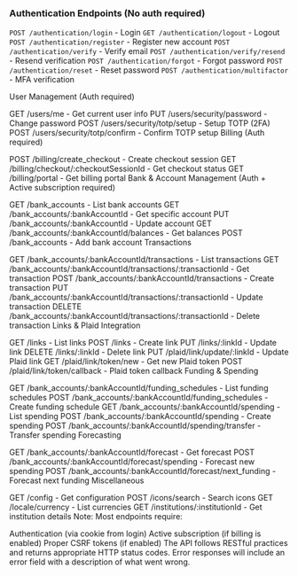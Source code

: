 ### Authentication Endpoints (No auth required)

`POST /authentication/login` - Login
`GET /authentication/logout` - Logout
`POST /authentication/register` - Register new account
`POST /authentication/verify` - Verify email
`POST /authentication/verify/resend` - Resend verification
`POST /authentication/forgot` - Forgot password
`POST /authentication/reset` - Reset password
`POST /authentication/multifactor` - MFA verification

User Management (Auth required)

GET /users/me - Get current user info
PUT /users/security/password - Change password
POST /users/security/totp/setup - Setup TOTP (2FA)
POST /users/security/totp/confirm - Confirm TOTP setup
Billing (Auth required)

POST /billing/create_checkout - Create checkout session
GET /billing/checkout/:checkoutSessionId - Get checkout status
GET /billing/portal - Get billing portal
Bank & Account Management (Auth + Active subscription required)

GET /bank_accounts - List bank accounts
GET /bank_accounts/:bankAccountId - Get specific account
PUT /bank_accounts/:bankAccountId - Update account
GET /bank_accounts/:bankAccountId/balances - Get balances
POST /bank_accounts - Add bank account
Transactions

GET /bank_accounts/:bankAccountId/transactions - List transactions
GET /bank_accounts/:bankAccountId/transactions/:transactionId - Get transaction
POST /bank_accounts/:bankAccountId/transactions - Create transaction
PUT /bank_accounts/:bankAccountId/transactions/:transactionId - Update transaction
DELETE /bank_accounts/:bankAccountId/transactions/:transactionId - Delete transaction
Links & Plaid Integration

GET /links - List links
POST /links - Create link
PUT /links/:linkId - Update link
DELETE /links/:linkId - Delete link
PUT /plaid/link/update/:linkId - Update Plaid link
GET /plaid/link/token/new - Get new Plaid token
POST /plaid/link/token/callback - Plaid token callback
Funding & Spending

GET /bank_accounts/:bankAccountId/funding_schedules - List funding schedules
POST /bank_accounts/:bankAccountId/funding_schedules - Create funding schedule
GET /bank_accounts/:bankAccountId/spending - List spending
POST /bank_accounts/:bankAccountId/spending - Create spending
POST /bank_accounts/:bankAccountId/spending/transfer - Transfer spending
Forecasting

GET /bank_accounts/:bankAccountId/forecast - Get forecast
POST /bank_accounts/:bankAccountId/forecast/spending - Forecast new spending
POST /bank_accounts/:bankAccountId/forecast/next_funding - Forecast next funding
Miscellaneous

GET /config - Get configuration
POST /icons/search - Search icons
GET /locale/currency - List currencies
GET /institutions/:institutionId - Get institution details
Note: Most endpoints require:

Authentication (via cookie from login)
Active subscription (if billing is enabled)
Proper CSRF tokens (if enabled)
The API follows RESTful practices and returns appropriate HTTP status codes. Error responses will include an error field with a description of what went wrong.